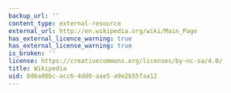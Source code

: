 ```yaml
---
backup_url: ''
content_type: external-resource
external_url: http://en.wikipedia.org/wiki/Main_Page
has_external_licence_warning: true
has_external_license_warning: true
is_broken: ''
license: https://creativecommons.org/licenses/by-nc-sa/4.0/
title: Wikipedia
uid: 8d6a80bc-acc6-4dd0-aae5-a9e2b55faa12
---
```

